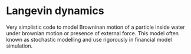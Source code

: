 # Langevin dynamics
Very simplistic code to model Browninan motion of a particle inside water under brownian motion or presence of external force. This model often known as stochastic modelling and use rigorously in financial model simulation.
